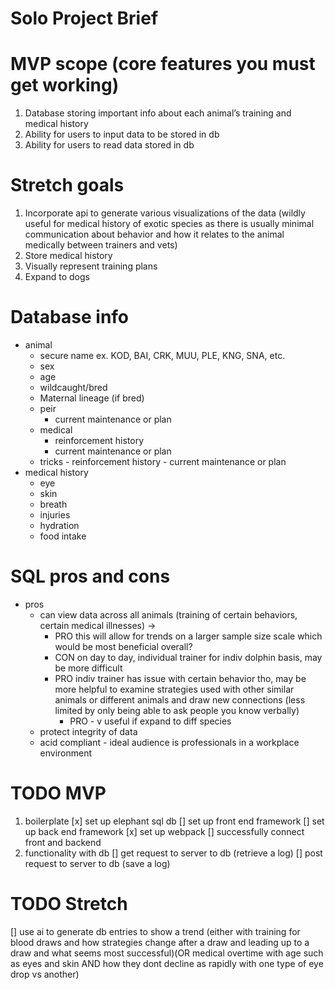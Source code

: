 # Solo Project Brief

# MVP scope (core features you must get working)

1.  Database storing important info about each animal’s training and medical history
2.  Ability for users to input data to be stored in db
3.  Ability for users to read data stored in db

# Stretch goals

1.  Incorporate api to generate various visualizations of the data (wildly useful for medical history of exotic species as there is usually minimal communication about behavior and how it relates to the animal medically between trainers and vets)
2.  Store medical history
3.  Visually represent training plans
4.  Expand to dogs

# Database info

- animal
  - secure name
    ex. KOD, BAI, CRK, MUU, PLE, KNG, SNA, etc.
  - sex
  - age
  - wildcaught/bred
  - Maternal lineage (if bred)
  - peir
    <!-- - identifiers -->
    <!-- - social?
      - general heirarchal
      - current peir specifics
  - misc ? -->
- training history
  - behaviors
    - tasking
      - reinforcement history
      <!-- - diff strategies -->
      - current maintenance or plan
    - medical
      - reinforcement history
      <!-- - diff strategies -->
      - current maintenance or plan
    - tricks - reinforcement history - current maintenance or plan
      <!-- - diff strategies -->
      <!-- - trainers ?
    - style they primarily used w/ dolphin -->
    <!-- - motivators (overtime) or most effective etc
    - primary
    - secondary
    - tertiary -->
- medical history
  <!-- - cycle history (females) -->
  <!-- - illnesses -->
  <!-- - disabilities -->
  <!-- - puberty -->
  - eye
  - skin
  - breath
  - injuries
  - hydration
  - food intake

# SQL pros and cons

- pros
  - can view data across all animals (training of certain behaviors, certain medical illnesses) ->
    - PRO this will allow for trends on a larger sample size scale which would be most beneficial overall?
    - CON on day to day, individual trainer for indiv dolphin basis, may be more difficult
    - PRO indiv trainer has issue with certain behavior tho, may be more helpful to examine strategies used with other similar animals or different animals and draw new connections (less limited by only being able to ask people you know verbally)
      - PRO - v useful if expand to diff species
  - protect integrity of data
  - acid compliant - ideal audience is professionals in a workplace environment

# TODO MVP

1. boilerplate
   [x] set up elephant sql db
   [] set up front end framework
   [] set up back end framework
   [x] set up webpack
   [] successfully connect front and backend
2. functionality with db
   [] get request to server to db (retrieve a log)
   [] post request to server to db (save a log)

# TODO Stretch

[] use ai to generate db entries to show a trend (either with training for blood draws and how strategies change after a draw and leading up to a draw and what seems most successful)(OR medical overtime with age such as eyes and skin AND how they dont decline as rapidly with one type of eye drop vs another)
